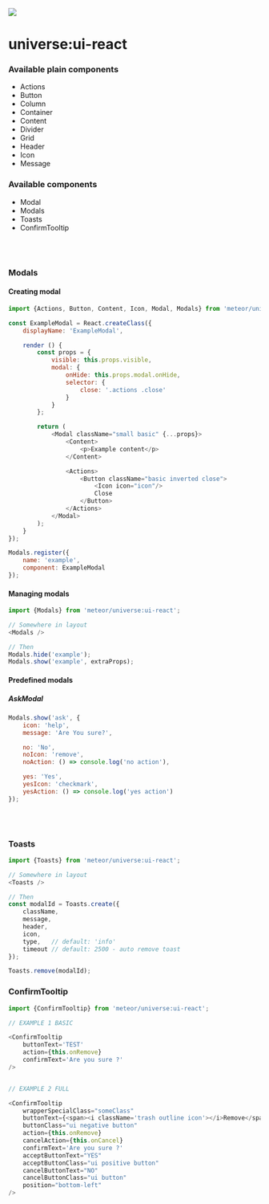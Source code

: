<a href="http://unicms.io"><img src="http://unicms.io/banners/standalone.png" /></a>

# universe:ui-react

### Available plain components
* Actions
* Button
* Column
* Container
* Content
* Divider
* Grid
* Header
* Icon
* Message

### Available components
* Modal
* Modals
* Toasts
* ConfirmTooltip

<br>
<br>

### Modals
#### Creating modal
```js
import {Actions, Button, Content, Icon, Modal, Modals} from 'meteor/universe:ui-react';

const ExampleModal = React.createClass({
    displayName: 'ExampleModal',

    render () {
        const props = {
            visible: this.props.visible,
            modal: {
                onHide: this.props.modal.onHide,
                selector: {
                    close: '.actions .close'
                }
            }
        };

        return (
            <Modal className="small basic" {...props}>
                <Content>
                    <p>Example content</p>
                </Content>

                <Actions>
                    <Button className="basic inverted close">
                        <Icon icon="icon"/>
                        Close
                    </Button>
                </Actions>
            </Modal>
        );
    }
});

Modals.register({
    name: 'example',
    component: ExampleModal
});
```

#### Managing modals
```js
import {Modals} from 'meteor/universe:ui-react';

// Somewhere in layout
<Modals />

// Then
Modals.hide('example');
Modals.show('example', extraProps);
```

#### Predefined modals
##### AskModal
```js
Modals.show('ask', {
    icon: 'help',
    message: 'Are You sure?',

    no: 'No',
    noIcon: 'remove',
    noAction: () => console.log('no action'),

    yes: 'Yes',
    yesIcon: 'checkmark',
    yesAction: () => console.log('yes action')
});
```

<br>
<br>

### Toasts
```js
import {Toasts} from 'meteor/universe:ui-react';

// Somewhere in layout
<Toasts />

// Then
const modalId = Toasts.create({
    className,
    message,
    header,
    icon,
    type,   // default: 'info'
    timeout // default: 2500 - auto remove toast
});

Toasts.remove(modalId);
```
### ConfirmTooltip
```js
import {ConfirmTooltip} from 'meteor/universe:ui-react';

// EXAMPLE 1 BASIC

<ConfirmTooltip
    buttonText='TEST'
    action={this.onRemove}
    confirmText='Are you sure ?'
/>


// EXAMPLE 2 FULL

<ConfirmTooltip
    wrapperSpecialClass="someClass"
    buttonText={<span><i className='trash outline icon'></i>Remove</span>}
    buttonClass="ui negative button"
    action={this.onRemove}
    cancelAction={this.onCancel}
    confirmText='Are you sure ?'
    acceptButtonText="YES"
    acceptButtonClass="ui positive button"
    cancelButtonText="NO"
    cancelButtonClass="ui button"
    position="bottom-left"
/>
```
